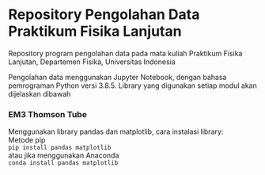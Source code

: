 # Repository Pengolahan Data Praktikum Fisika Lanjutan
Repository program pengolahan data pada mata kuliah Praktikum Fisika Lanjutan, Departemen Fisika, Universitas Indonesia

Pengolahan data menggunakan Jupyter Notebook, dengan bahasa pemrograman Python versi 3.8.5. Library yang digunakan setiap modul akan dijelaskan dibawah

### EM3 Thomson Tube
Menggunakan library pandas dan matplotlib, cara instalasi library:  
Metode pip  
  `pip install pandas matplotlib`  
atau jika menggunakan Anaconda  
  `conda install pandas matplotlib`  
